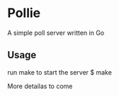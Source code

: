 # Pollie

A simple poll server written in Go

## Usage

run make to start the server
            $ make

More detailas to come